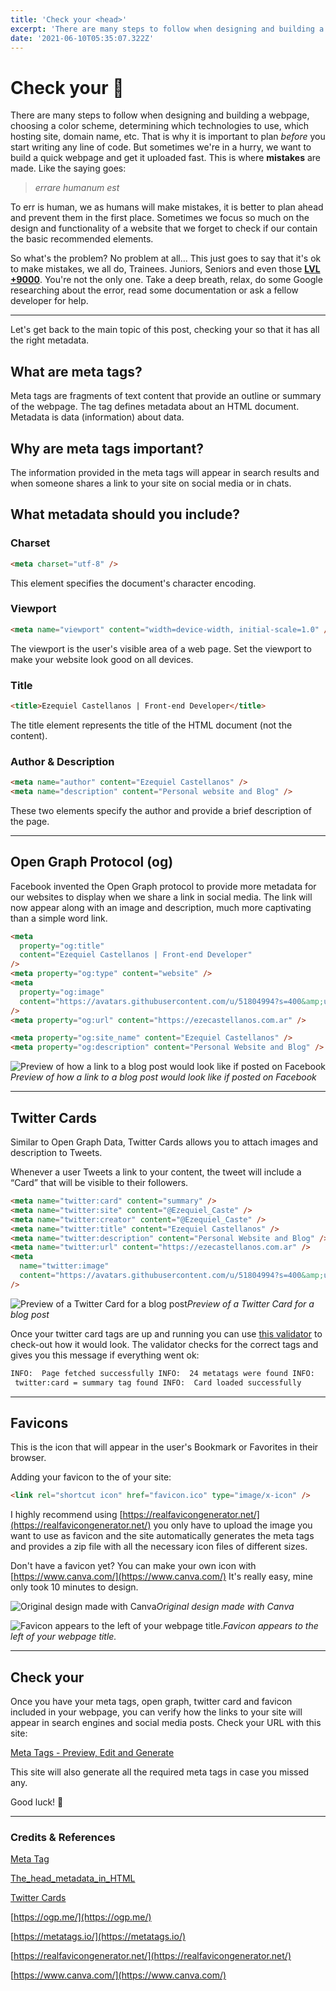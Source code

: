 ```yaml
---
title: 'Check your <head>'
excerpt: 'There are many steps to follow when designing and building a webpage, choosing a color scheme, determining which technologies to use, which hosting site, domain name, etc.'
date: '2021-06-10T05:35:07.322Z'
---
```


# Check your <head> 🤔

There are many steps to follow when designing and building a webpage, choosing a color scheme, determining which technologies to use, which hosting site, domain name, etc. That is why it is important to plan _before_ you start writing any line of code. But sometimes we're in a hurry, we want to build a quick webpage and get it uploaded fast. This is where **mistakes** are made. Like the saying goes:

> _errare humanum est_

To err is human, we as humans will make mistakes, it is better to plan ahead and prevent them in the first place. Sometimes we focus so much on the design and functionality of a website that we forget to check if our <head> contain the basic recommended <meta> elements.

So what's the problem? No problem at all... This just goes to say that it's ok to make mistakes, we all do, Trainees. Juniors, Seniors and even those **[LVL +9000](https://media1.tenor.com/images/b3afd78db54dccbe7b3785e59dd45d3d/tenor.gif)**. You're not the only one. Take a deep breath, relax, do some Google researching about the error, read some documentation or ask a fellow developer for help.

---

Let's get back to the main topic of this post, checking your **<head>** so that it has all the right metadata.

## What are meta tags?

Meta tags are fragments of text content that provide an outline or summary of the webpage. The <meta> tag defines metadata about an HTML document. Metadata is data (information) about data.

## Why are meta tags important?

The information provided in the meta tags will appear in search results and when someone shares a link to your site on social media or in chats.

## What metadata should you include?

### Charset

```html
<meta charset="utf-8" />
```

This element specifies the document's character encoding.

### Viewport

```html
<meta name="viewport" content="width=device-width, initial-scale=1.0" />
```

The viewport is the user's visible area of a web page. Set the viewport to make your website look good on all devices.

### Title

```html
<title>Ezequiel Castellanos | Front-end Developer</title>
```

The title element represents the title of the HTML document (not the content).

### Author & Description

```html
<meta name="author" content="Ezequiel Castellanos" />
<meta name="description" content="Personal website and Blog" />
```

These two elements specify the author and provide a brief description of the page.

---

## Open Graph Protocol (og)

Facebook invented the Open Graph protocol to provide more metadata for our websites to display when we share a link in social media. The link will now appear along with an image and description, much more captivating than a simple word link.

```html
<meta
  property="og:title"
  content="Ezequiel Castellanos | Front-end Developer"
/>
<meta property="og:type" content="website" />
<meta
  property="og:image"
  content="https://avatars.githubusercontent.com/u/51804994?s=400&amp;u=efe88c4acafeb4fe560f666482b1454dca508408&amp;v=4"
/>
<meta property="og:url" content="https://ezecastellanos.com.ar" />

<meta property="og:site_name" content="Ezequiel Castellanos" />
<meta property="og:description" content="Personal Website and Blog" />
```

![Preview of how a link to a blog post would look like if posted on Facebook](/images/Check%20your%20head%200bc2d019ba0e4a8a98ab5def8c090365/Untitled.png)_Preview of how a link to a blog post would look like if posted on Facebook_

---

## Twitter Cards

Similar to Open Graph Data, Twitter Cards allows you to attach images and description to Tweets.

Whenever a user Tweets a link to your content, the tweet will include a “Card” that will be visible to their followers.

```html
<meta name="twitter:card" content="summary" />
<meta name="twitter:site" content="@Ezequiel_Caste" />
<meta name="twitter:creator" content="@Ezequiel_Caste" />
<meta name="twitter:title" content="Ezequiel Castellanos" />
<meta name="twitter:description" content="Personal Website and Blog" />
<meta name="twitter:url" content="https://ezecastellanos.com.ar" />
<meta
  name="twitter:image"
  content="https://avatars.githubusercontent.com/u/51804994?s=400&amp;u=efe88c4acafeb4fe560f666482b1454dca508408&amp;v=4"
/>
```

![Preview of a Twitter Card for a blog post](/images/Check%20your%20head%200bc2d019ba0e4a8a98ab5def8c090365/Untitled%201.png)_Preview of a Twitter Card for a blog post_

Once your twitter card tags are up and running you can use [this validator](https://cards-dev.twitter.com/validator) to check-out how it would look. The validator checks for the correct tags and gives you this message if everything went ok:

```html
INFO:  Page fetched successfully INFO:  24 metatags were found INFO:
 twitter:card = summary tag found INFO:  Card loaded successfully
```

---

## Favicons

This is the icon that will appear in the user's Bookmark or Favorites in their browser.

Adding your favicon to the <head> of your site:

```html
<link rel="shortcut icon" href="favicon.ico" type="image/x-icon" />
```

I highly recommend using [https://realfavicongenerator.net/](https://realfavicongenerator.net/) you only have to upload the image you want to use as favicon and the site automatically generates the meta tags and provides a zip file with all the necessary icon files of different sizes.

Don't have a favicon yet? You can make your own icon with [https://www.canva.com/](https://www.canva.com/) It's really easy, mine only took 10 minutes to design.

![Original design made with Canva](/images/Check%20your%20head%200bc2d019ba0e4a8a98ab5def8c090365/Untitled%202.png)_Original design made with Canva_

![Favicon appears to the left of your webpage title.](/images/Check%20your%20head%200bc2d019ba0e4a8a98ab5def8c090365/Untitled%203.png 'TITLE')_Favicon appears to the left of your webpage title._

---

## Check your <head>

Once you have your meta tags, open graph, twitter card and favicon included in your webpage, you can verify how the links to your site will appear in search engines and social media posts. Check your URL with this site:

[Meta Tags - Preview, Edit and Generate](https://metatags.io/)

This site will also generate all the required meta tags in case you missed any.

Good luck! 🥳

---

### Credits & References

[Meta Tag](https://www.w3schools.com/tags/tag_meta.asp)

[The_head_metadata_in_HTML](https://developer.mozilla.org/en-US/docs/Learn/HTML/Introduction_to_HTML/The_head_metadata_in_HTML)

[Twitter Cards](https://developer.twitter.com/en/docs/twitter-for-websites/cards/overview/markup)

[https://ogp.me/](https://ogp.me/)

[https://metatags.io/](https://metatags.io/)

[https://realfavicongenerator.net/](https://realfavicongenerator.net/)

[https://www.canva.com/](https://www.canva.com/)

